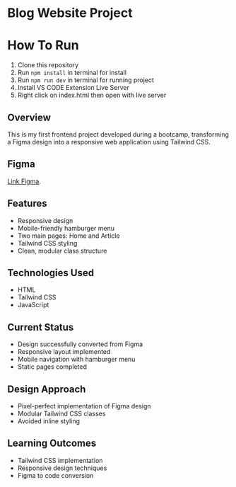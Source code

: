 # Blog Website Project

# How To Run

1. Clone this repository
2. Run `npm install` in terminal for install
3. Run `npm run dev` in terminal for running project
4. Install VS CODE Extension Live Server
5. Right click on index.html then open with live server

## Overview

This is my first frontend project developed during a bootcamp, transforming a Figma design into a responsive web application using Tailwind CSS.

## Figma

[Link Figma](https://www.figma.com/design/jfco4hCfEwf5IZnwch17Fa/dibimbing-blog?node-id=1-668&t=J2IQS3rrFChdS1xI-4).

## Features

- Responsive design
- Mobile-friendly hamburger menu
- Two main pages: Home and Article
- Tailwind CSS styling
- Clean, modular class structure

## Technologies Used

- HTML
- Tailwind CSS
- JavaScript

## Current Status

- Design successfully converted from Figma
- Responsive layout implemented
- Mobile navigation with hamburger menu
- Static pages completed

## Design Approach

- Pixel-perfect implementation of Figma design
- Modular Tailwind CSS classes
- Avoided inline styling

## Learning Outcomes

- Tailwind CSS implementation
- Responsive design techniques
- Figma to code conversion
